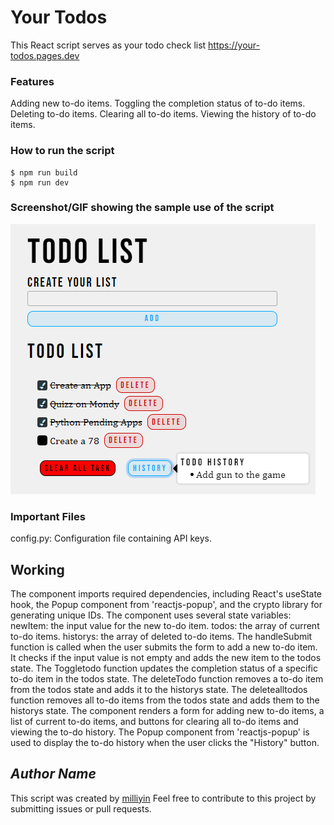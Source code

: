 # Your Todos

<!--Remove the below lines and add yours -->

This React script serves as your todo check list
https://your-todos.pages.dev

### Features

Adding new to-do items.
Toggling the completion status of to-do items.
Deleting to-do items.
Clearing all to-do items.
Viewing the history of to-do items.

### How to run the script

<!--Remove the below lines and add yours -->

```
$ npm run build
$ npm run dev
```

### Screenshot/GIF showing the sample use of the script

<!--Remove the below lines and add yours -->

![input_image](Output.png)
### Important Files

config.py: Configuration file containing API keys.

## Working

The component imports required dependencies, including React's useState hook, the Popup component from 'reactjs-popup', and the crypto library for generating unique IDs.
The component uses several state variables:
newItem: the input value for the new to-do item.
todos: the array of current to-do items.
historys: the array of deleted to-do items.
The handleSubmit function is called when the user submits the form to add a new to-do item. It checks if the input value is not empty and adds the new item to the todos state.
The Toggletodo function updates the completion status of a specific to-do item in the todos state.
The deleteTodo function removes a to-do item from the todos state and adds it to the historys state.
The deletealltodos function removes all to-do items from the todos state and adds them to the historys state.
The component renders a form for adding new to-do items, a list of current to-do items, and buttons for clearing all to-do items and viewing the to-do history.
The Popup component from 'reactjs-popup' is used to display the to-do history when the user clicks the "History" button.

## _Author Name_

<!--Remove the below lines and add yours -->
This script was created by [milliyin](https://github.com/milliyin)
Feel free to contribute to this project by submitting issues or pull requests.
